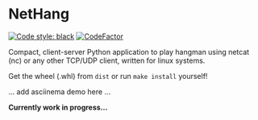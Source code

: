 # NetHang
[![Code style: black](https://img.shields.io/badge/code%20style-black-000000.svg)](https://github.com/psf/black)
[![CodeFactor](https://www.codefactor.io/repository/github/magnetrwn/NetHang/badge)](https://www.codefactor.io/repository/github/magnetrwn/NetHang)

Compact, client-server Python application to play hangman using netcat (nc) or any other TCP/UDP client, written for linux systems.

Get the wheel (.whl) from `dist` or run `make install` yourself!

... add asciinema demo here ...

**Currently work in progress...**
